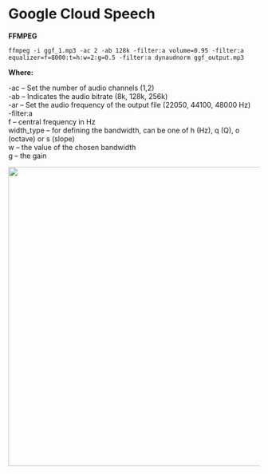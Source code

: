# Google Cloud Speech

<b>FFMPEG</b>  

```
ffmpeg -i ggf_1.mp3 -ac 2 -ab 128k -filter:a volume=0.95 -filter:a equalizer=f=8000:t=h:w=2:g=0.5 -filter:a dynaudnorm ggf_output.mp3

```
<b>Where:</b>  

-ac – Set the number of audio channels (1,2)  
-ab – Indicates the audio bitrate (8k, 128k, 256k)  
-ar – Set the audio frequency of the output file (22050, 44100, 48000 Hz)  
-filter:a  
f – central frequency in Hz  
width_type – for defining the bandwidth, can be one of h (Hz), q (Q), o (octave) or s (slope)  
w – the value of the chosen bandwidth  
g – the gain  

<img src=https://github.com/RubensZimbres/Repo-2019/blob/master/Google-Cloud-Speech/audio_ggf0.png width="865" height="600">
